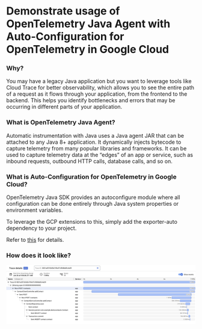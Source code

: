 # Demonstrate usage of OpenTelemetry Java Agent with Auto-Configuration for OpenTelemetry in Google Cloud

### Why? 

You may have a legacy Java application but you want to leverage tools like Cloud Trace for better observability, which allows you to see the entire path of a request as it flows through your application, from the frontend to the backend. This helps you identify bottlenecks and errors that may be occurring in different parts of your application.

### What is OpenTelemetry Java Agent? 

Automatic instrumentation with Java uses a Java agent JAR that can be attached to any Java 8+ application. It dynamically injects bytecode to capture telemetry from many popular libraries and frameworks. It can be used to capture telemetry data at the “edges” of an app or service, such as inbound requests, outbound HTTP calls, database calls, and so on. 

### What is Auto-Configuration for OpenTelemetry in Google Cloud?

OpenTelemetry Java SDK provides an autoconfigure module where all configuration can be done entirely through Java system properties or environment variables.

To leverage the GCP extensions to this, simply add the exporter-auto dependency to your project.

Refer to [this](https://github.com/GoogleCloudPlatform/opentelemetry-operations-java/blob/main/exporters/auto/README.md) for details. 

### How does it look like? 

![Cloud Trace](cloud-trace.png)

